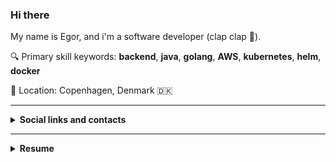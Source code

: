 ### Hi there

My name is Egor, and i'm a software developer (clap clap 👏).

🔍 Primary skill keywords: **backend**, **java**, **golang**, **AWS**, **kubernetes**, **helm**, **docker**

📍 Location: Copenhagen, Denmark 🇩🇰

<hr/>
<details>
  <summary><strong>Social links and contacts</strong></summary>

[![LinkedIn](https://img.shields.io/badge/LinkedIn-0077B5?style=for-the-badge&logo=linkedin&logoColor=white)](https://www.linkedin.com/in/egor-shubin/?locale=en_US)
[![StackOverflow](https://img.shields.io/badge/Stack_Overflow-FE7A16?style=for-the-badge&logo=stack-overflow&logoColor=white)](https://stackoverflow.com/users/1553934/esin88)
</details>
<hr/>
<details>
  <summary><strong>Resume</strong></summary>

### AltaPay - Software Architect

Copenhagen, Capital Region, Denmark
<br>Mar 2022 - Present
<br>Tech stack: java, gradle, docker, gitlab CI, kubernetes, mysql, helm, AWS, terraform, ansible
<br>
![Java](https://img.shields.io/badge/Java-ED8B00?style=for-the-badge&logo=openjdk&logoColor=white)
![Gradle](https://img.shields.io/badge/gradle-02303A?style=for-the-badge&logo=gradle&logoColor=white)
![Docker](https://img.shields.io/badge/Docker-2CA5E0?style=for-the-badge&logo=docker&logoColor=white)
![GitLab CI](https://img.shields.io/badge/GitLab_CI-330F63?style=for-the-badge&logo=gitlab&logoColor=white)
![MySQL](https://img.shields.io/badge/MySQL-005C84?style=for-the-badge&logo=mysql&logoColor=white)
![Kubernetes](https://img.shields.io/badge/kubernetes-326ce5.svg?&style=for-the-badge&logo=kubernetes&logoColor=white)
![Helm](https://img.shields.io/badge/Helm-0F1689?style=for-the-badge&logo=Helm&labelColor=0F1689)
![AWS](https://img.shields.io/badge/Amazon_AWS-FF9900?style=for-the-badge&logo=amazonaws&logoColor=white)
![Terraform](https://img.shields.io/badge/Terraform-7B42BC?style=for-the-badge&logo=terraform&logoColor=white)
![Ansible](https://img.shields.io/badge/Ansible-000000?style=for-the-badge&logo=ansible&logoColor=white)

- overall platform automation (building, testing, deployment)
- dockerization and kubernetization of payment processing microservice platform
- migrating platform backend from legacy deployment to kubernetes

<hr/>

### AltaPay - Senior Software Engineer

Copenhagen, Capital Region, Denmark
<br>Aug 2021 - Feb 2022
<br>Tech stack: java, gradle, php, docker, mysql, gitlab CI
<br>
![Java](https://img.shields.io/badge/Java-ED8B00?style=for-the-badge&logo=openjdk&logoColor=white)
![Gradle](https://img.shields.io/badge/gradle-02303A?style=for-the-badge&logo=gradle&logoColor=white)
![PHP](https://img.shields.io/badge/PHP-777BB4?style=for-the-badge&logo=php&logoColor=white)
![Docker](https://img.shields.io/badge/Docker-2CA5E0?style=for-the-badge&logo=docker&logoColor=white)
![MySQL](https://img.shields.io/badge/MySQL-005C84?style=for-the-badge&logo=mysql&logoColor=white)
![GitLab CI](https://img.shields.io/badge/GitLab_CI-330F63?style=for-the-badge&logo=gitlab&logoColor=white)

- building backend for payment processing and integrations microservice platform

<hr/>

### Dodreams Ltd. - Lead Backend Developer

Helsinki, Finland
<br>Mar 2020 - Jul 2021
<br>Tech stack: .net core, AWS, terraform, k8s, helm, postgresql, TeamCity, GCP, Firebase
<br>
![.NET Core](https://img.shields.io/badge/.NET-Core-512BD4?style=for-the-badge&logo=dotnet&logoColor=white)
![AWS](https://img.shields.io/badge/Amazon_AWS-FF9900?style=for-the-badge&logo=amazonaws&logoColor=white)
![Terraform](https://img.shields.io/badge/Terraform-7B42BC?style=for-the-badge&logo=terraform&logoColor=white)
![Kubernetes](https://img.shields.io/badge/kubernetes-326ce5.svg?&style=for-the-badge&logo=kubernetes&logoColor=white)
![Helm](https://img.shields.io/badge/Helm-0F1689?style=for-the-badge&logo=Helm&labelColor=0F1689)
![PostgreSQL](https://img.shields.io/badge/PostgreSQL-316192?style=for-the-badge&logo=postgresql&logoColor=white)
![TeamCity](https://img.shields.io/badge/TeamCity-000000?style=for-the-badge&logo=TeamCity&logoColor=white)
![GCP](https://img.shields.io/badge/Google_Cloud-4285F4?style=for-the-badge&logo=google-cloud&logoColor=white)
![Firebase](https://img.shields.io/badge/firebase-ffca28?style=for-the-badge&logo=firebase&logoColor=black)

- working on service-based game backend
- designing and implementing matchmaking and leaderboards services
- managing analytics pipelines based on GCP and Firebase
- leading backend adaptation and launch for AWS China
- managing AWS accounts.net core, AWS, terraform, k8s, helm, postgresql, TeamCity, GCP - working on service-based game
  backend - designing and implementing matchmaking and leaderboards services - managing analytics pipelines based on GCP
  and Firebase - leading backend adaptation and launch for AWS China - managing AWS accounts

<hr/>

### Rovio Entertainment - Backend Developer

Helsinki Area, Finland
<br>Jun 2018 - Feb 2020
<br>Tech stack: java, AWS, postgresql, unity3d, terraform, docker, kubernetes
<br>
![Java](https://img.shields.io/badge/Java-ED8B00?style=for-the-badge&logo=openjdk&logoColor=white)
![AWS](https://img.shields.io/badge/Amazon_AWS-FF9900?style=for-the-badge&logo=amazonaws&logoColor=white)
![PostgreSQL](https://img.shields.io/badge/PostgreSQL-316192?style=for-the-badge&logo=postgresql&logoColor=white)
![Unity3d](https://img.shields.io/badge/Unity_3d-100000?style=for-the-badge&logo=unity&logoColor=white)
![Terraform](https://img.shields.io/badge/Terraform-7B42BC?style=for-the-badge&logo=terraform&logoColor=white)
![Docker](https://img.shields.io/badge/Docker-2CA5E0?style=for-the-badge&logo=docker&logoColor=white)
![Kubernetes](https://img.shields.io/badge/kubernetes-326ce5.svg?&style=for-the-badge&logo=kubernetes&logoColor=white)

- participated in Angry Birds Dream Blast Bot project (embedding Unity ML agents into the game, working on backend and
  AWS infrastructure)
- developed java services for Beacon platform
- worked on Angry Birds Dream Blast backend

<hr/>

### KAYAK - Java Developer

Berlin, Germany
<br>Aug 2016 - May 2018
<br>Tech stack: java, spring, mysql, AWS
<br>
![Java](https://img.shields.io/badge/Java-ED8B00?style=for-the-badge&logo=openjdk&logoColor=white)
![Spring](https://img.shields.io/badge/Spring-6DB33F?style=for-the-badge&logo=spring&logoColor=white)
![MySQL](https://img.shields.io/badge/MySQL-005C84?style=for-the-badge&logo=mysql&logoColor=white)
![AWS](https://img.shields.io/badge/Amazon_AWS-FF9900?style=for-the-badge&logo=amazonaws&logoColor=white)

- implementing backend for Cruises search engine and Cruise provider data integration
- working on automated accuracy system using Selenium scrapersjava, spring, mysql, AWS - implementing backend for
  Cruises search engine and Cruise provider data integration - working on automated accuracy system using Selenium
  scrapers

<hr/>

### Mail.ru Group - Senior Java Developer

Moscow, Russia
<br>Aug 2013 - Jul 2016
<br>Tech stack: java, postgresql
<br>
![Java](https://img.shields.io/badge/Java-ED8B00?style=for-the-badge&logo=openjdk&logoColor=white)
![PostgreSQL](https://img.shields.io/badge/PostgreSQL-316192?style=for-the-badge&logo=postgresql&logoColor=white)

Worked in Allods Team (300+ employees) on Skyforge MMO game in server team on high scalable distributed game server
with Unit Testing (JUnit) and Continuous Integration System (TeamCity). I also developed web based application for
data aggregating and monitoring that works with hundreds of terabytes of data.

Personal key developments:

- Module for building charts from terabytes of data
- On-the-fly API integrity verification system
- Test harness for data collecting system
- Implemented modules that work with third-party billing and accounting API (Steam, PSN)
- Localization system for GWT web pages
- Framework for quick GWT web pages development

<hr/>

### Freelance - Software developer

Moscow, Russia
<br>Nov 2011 - Jul 2013
<br>Tech stack: java, unity3d, C#, postgresql
<br>
![Java](https://img.shields.io/badge/Java-ED8B00?style=for-the-badge&logo=openjdk&logoColor=white)
![Unity3d](https://img.shields.io/badge/Unity_3d-100000?style=for-the-badge&logo=unity&logoColor=white)
![C#](https://img.shields.io/badge/C%23-239120?style=for-the-badge&logo=c-sharp&logoColor=white)
![PostgreSQL](https://img.shields.io/badge/PostgreSQL-316192?style=for-the-badge&logo=postgresql&logoColor=white)

Worked on various projects, mostly related to video games and production automation backend

<hr/>

### Info Connect - Java Developer

Moscow, Russia
<br>Nov 2010 - Nov 2011
<br>Tech stack: java, postgresql, php, symfony

![Java](https://img.shields.io/badge/Java-ED8B00?style=for-the-badge&logo=openjdk&logoColor=white)
![PostgreSQL](https://img.shields.io/badge/PostgreSQL-316192?style=for-the-badge&logo=postgresql&logoColor=white)
![PHP](https://img.shields.io/badge/PHP-777BB4?style=for-the-badge&logo=php&logoColor=white)
![Symfony](https://img.shields.io/badge/Symfony-000000?style=for-the-badge&logo=Symfony&logoColor=white)

Java backend developer for social network game

<hr/>

### COMCON - Fullstack / .NET Developer

Moscow, Russia
<br>Apr 2010 - Nov 2010
<br>Tech stack: .Net, MSSQL, javascript, jquery

![.NET](https://img.shields.io/badge/.NET-512BD4?style=for-the-badge&logo=dotnet&logoColor=white)
![MSSQL](https://img.shields.io/badge/MS_SQL-CC2927?style=for-the-badge&logo=microsoft%20sql%20server&logoColor=white)
![JavaScript](https://img.shields.io/badge/JavaScript-323330?style=for-the-badge&logo=javascript&logoColor=F7DF1E)
![jQuery](https://img.shields.io/badge/jQuery-0769AD?style=for-the-badge&logo=jquery&logoColor=white)

Fullstack ASP.Net developer for online survey system

<hr/>

### Si-Trans - C++ Developer

Moscow, Russia
<br>Sep 2008 - Mar 2010
<br>Tech stack: C++, MSSQL

![C++](https://img.shields.io/badge/C%2B%2B-00599C?style=for-the-badge&logo=c%2B%2B&logoColor=white)
![MSSQL](https://img.shields.io/badge/MS_SQL-CC2927?style=for-the-badge&logo=microsoft%20sql%20server&logoColor=white)

C++ developer for transportation management and monitoring application

<hr/>

### TRAAMS Group - C# Developer

Moscow, Russia
<br>Sep 2007 - Jan 2009
<br>Tech stack: C#, mysql

![C#](https://img.shields.io/badge/C%23-239120?style=for-the-badge&logo=c-sharp&logoColor=white)
![MySQL](https://img.shields.io/badge/MySQL-005C84?style=for-the-badge&logo=mysql&logoColor=white)

Developed from scratch remote controlled smart house application, based on KNX/EIB protocol, C# and Falcon SDK

</details>
